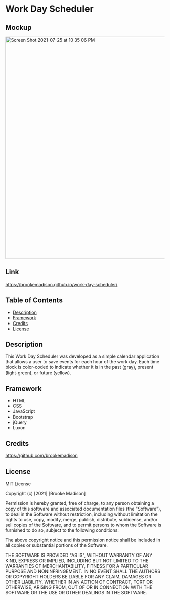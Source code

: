 # Work Day Scheduler 

## Mockup
<img width="703" alt="Screen Shot 2021-07-25 at 10 35 06 PM" src="https://user-images.githubusercontent.com/83384131/126925450-3c35a57b-2ccd-4127-b5a3-1afcc363fa24.png">


## Link
https://brookemadison.github.io/work-day-scheduler/


## Table of Contents
* [Description](#description)
* [Framework](#Framework)
* [Credits](#credits)
* [License](#license)


## Description
This Work Day Scheduler was developed as a simple calendar application that allows a user to save events for each hour of the work day. Each time block is color-coded to indicate whether it is in the past (gray), present (light-green), or future (yellow).


## Framework
* HTML
* CSS
* JavaScript
* Bootstrap
* jQuery
* Luxon


## Credits
https://github.com/brookemadison

## License
MIT License

Copyright (c) [2021] [Brooke Madison]

Permission is hereby granted, free of charge, to any person obtaining a copy of this software and associated documentation files (the "Software"), to deal in the Software without restriction, including without limitation the rights to use, copy, modify, merge, publish, distribute, sublicense, and/or sell copies of the Software, and to permit persons to whom the Software is furnished to do so, subject to the following conditions:

The above copyright notice and this permission notice shall be included in all copies or substantial portions of the Software.

THE SOFTWARE IS PROVIDED "AS IS", WITHOUT WARRANTY OF ANY KIND, EXPRESS OR IMPLIED, INCLUDING BUT NOT LIMITED TO THE WARRANTIES OF MERCHANTABILITY, FITNESS FOR A PARTICULAR PURPOSE AND NONINFRINGEMENT. IN NO EVENT SHALL THE AUTHORS OR COPYRIGHT HOLDERS BE LIABLE FOR ANY CLAIM, DAMAGES OR OTHER LIABILITY, WHETHER IN AN ACTION OF CONTRACT, TORT OR OTHERWISE, ARISING FROM, OUT OF OR IN CONNECTION WITH THE SOFTWARE OR THE USE OR OTHER DEALINGS IN THE SOFTWARE.